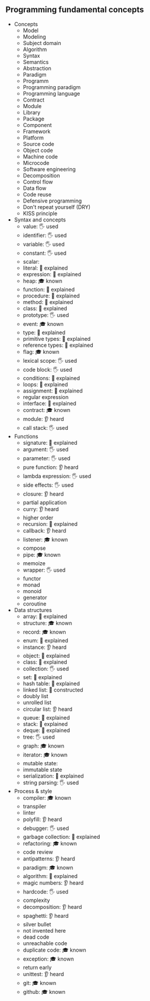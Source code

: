 ## Programming fundamental concepts

- Concepts
  - Model
  - Modeling
  - Subject domain
  - Algorithm
  - Syntax
  - Semantics
  - Abstraction
  - Paradigm
  - Programm
  - Programming paradigm
  - Programming language
  - Contract
  - Module
  - Library
  - Package
  - Component
  - Framework
  - Platform
  - Source code
  - Object code
  - Machine code
  - Microcode
  - Software engineering
  - Decomposition
  - Control flow
  - Data flow
  - Code reuse
  - Defensive programming
  - Don't repeat yourself (DRY)
  - KISS principle
- Syntax and concepts
  - value: 🖐️ used
  - identifier: 🖐️ used
  - variable: 🖐️ used
  - constant: 🖐️ used
  - scalar:
  - literal: 🙋 explained
  - expression: 🙋 explained
  - heap: 🎓 known
  - function: 🙋 explained
  - procedure: 🙋 explained
  - method: 🙋 explained
  - class: 🙋 explained
  - prototype: 🖐️ used
  - event: 🎓 known
  - type: 🙋 explained
  - primitive types: 🙋 explained
  - reference types: 🙋 explained
  - flag: 🎓 known
  - lexical scope: 🖐️ used
  - code block: 🖐️ used
  - conditions: 🙋 explained
  - loops: 🙋 explained
  - assignment: 🙋 explained
  - regular expression
  - interface: 🙋 explained
  - contract: 🎓 known
  - module: 👂 heard
  - call stack: 🖐️ used
- Functions
  - signature: 🙋 explained
  - argument: 🖐️ used
  - parameter: 🖐️ used
  - pure function: 👂 heard
  - lambda expression: 🖐️ used
  - side effects: 🖐️ used
  - closure: 👂 heard
  - partial application
  - curry: 👂 heard
  - higher order
  - recursion: 🙋 explained
  - callback: 👂 heard
  - listener: 🎓 known
  - compose
  - pipe: 🎓 known
  - memoize
  - wrapper: 🖐️ used
  - functor
  - monad
  - monoid
  - generator
  - coroutine
- Data structures
  - array: 🙋 explained
  - structure: 🎓 known
  - record: 🎓 known
  - enum: 🙋 explained
  - instance: 👂 heard
  - object: 🙋 explained
  - class: 🙋 explained
  - collection: 🖐️ used
  - set: 🙋 explained
  - hash table: 🙋 explained
  - linked list: 🚀 constructed
  - doubly list
  - unrolled list
  - circular list: 👂 heard
  - queue: 🙋 explained
  - stack: 🙋 explained
  - deque: 🙋 explained
  - tree: 🖐️ used
  - graph: 🎓 known
  - iterator: 🎓 known
  - mutable state:
  - immutable state
  - serialization: 🙋 explained
  - string parsing: 🖐️ used
- Process & style
  - compiler: 🎓 known
  - transpiler
  - linter
  - polyfill: 👂 heard
  - debugger: 🖐️ used
  - garbage collection: 🙋 explained
  - refactoring: 🎓 known
  - code review
  - antipatterns: 👂 heard
  - paradigm: 🎓 known
  - algorithm: 🙋 explained
  - magic numbers: 👂 heard
  - hardcode: 🖐️ used
  - complexity
  - decomposition: 👂 heard
  - spaghetti: 👂 heard
  - silver bullet
  - not invented here
  - dead code
  - unreachable code
  - duplicate code: 🎓 known
  - exception: 🎓 known
  - return early
  - unittest: 👂 heard
  - git: 🎓 known
  - github: 🎓 known
